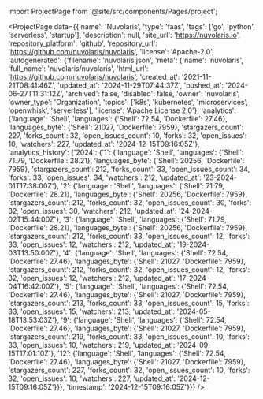 
import ProjectPage from '@site/src/components/Pages/project';

<ProjectPage
    data={{'name': 'Nuvolaris', 'type': 'faas', 'tags': ['go', 'python', 'serverless', 'startup'], 'description': null, 'site_url': 'https://nuvolaris.io', 'repository_platform': 'github', 'repository_url': 'https://github.com/nuvolaris/nuvolaris', 'license': 'Apache-2.0', 'autogenerated': {'filename': 'nuvolaris.json', 'meta': {'name': 'nuvolaris', 'full_name': 'nuvolaris/nuvolaris', 'html_url': 'https://github.com/nuvolaris/nuvolaris', 'created_at': '2021-11-21T08:41:46Z', 'updated_at': '2024-11-29T07:44:37Z', 'pushed_at': '2024-06-27T11:31:12Z', 'archived': false, 'disabled': false, 'owner': 'nuvolaris', 'owner_type': 'Organization', 'topics': ['k8s', 'kubernetes', 'microservices', 'openwhisk', 'serverless'], 'license': 'Apache License 2.0'}, 'analytics': {'language': 'Shell', 'languages': {'Shell': 72.54, 'Dockerfile': 27.46}, 'languages_byte': {'Shell': 21027, 'Dockerfile': 7959}, 'stargazers_count': 227, 'forks_count': 32, 'open_issues_count': 10, 'forks': 32, 'open_issues': 10, 'watchers': 227, 'updated_at': '2024-12-15T09:16:05Z'}, 'analytics_history': {'2024': {'1': {'language': 'Shell', 'languages': {'Shell': 71.79, 'Dockerfile': 28.21}, 'languages_byte': {'Shell': 20256, 'Dockerfile': 7959}, 'stargazers_count': 212, 'forks_count': 33, 'open_issues_count': 34, 'forks': 33, 'open_issues': 34, 'watchers': 212, 'updated_at': '23-2024-01T17:38:00Z'}, '2': {'language': 'Shell', 'languages': {'Shell': 71.79, 'Dockerfile': 28.21}, 'languages_byte': {'Shell': 20256, 'Dockerfile': 7959}, 'stargazers_count': 212, 'forks_count': 32, 'open_issues_count': 30, 'forks': 32, 'open_issues': 30, 'watchers': 212, 'updated_at': '24-2024-02T15:44:00Z'}, '3': {'language': 'Shell', 'languages': {'Shell': 71.79, 'Dockerfile': 28.21}, 'languages_byte': {'Shell': 20256, 'Dockerfile': 7959}, 'stargazers_count': 212, 'forks_count': 33, 'open_issues_count': 12, 'forks': 33, 'open_issues': 12, 'watchers': 212, 'updated_at': '19-2024-03T13:50:00Z'}, '4': {'language': 'Shell', 'languages': {'Shell': 72.54, 'Dockerfile': 27.46}, 'languages_byte': {'Shell': 21027, 'Dockerfile': 7959}, 'stargazers_count': 212, 'forks_count': 32, 'open_issues_count': 12, 'forks': 32, 'open_issues': 12, 'watchers': 212, 'updated_at': '17-2024-04T16:42:00Z'}, '5': {'language': 'Shell', 'languages': {'Shell': 72.54, 'Dockerfile': 27.46}, 'languages_byte': {'Shell': 21027, 'Dockerfile': 7959}, 'stargazers_count': 213, 'forks_count': 33, 'open_issues_count': 15, 'forks': 33, 'open_issues': 15, 'watchers': 213, 'updated_at': '2024-05-18T13:53:03Z'}, '9': {'language': 'Shell', 'languages': {'Shell': 72.54, 'Dockerfile': 27.46}, 'languages_byte': {'Shell': 21027, 'Dockerfile': 7959}, 'stargazers_count': 219, 'forks_count': 33, 'open_issues_count': 10, 'forks': 33, 'open_issues': 10, 'watchers': 219, 'updated_at': '2024-09-15T17:01:10Z'}, '12': {'language': 'Shell', 'languages': {'Shell': 72.54, 'Dockerfile': 27.46}, 'languages_byte': {'Shell': 21027, 'Dockerfile': 7959}, 'stargazers_count': 227, 'forks_count': 32, 'open_issues_count': 10, 'forks': 32, 'open_issues': 10, 'watchers': 227, 'updated_at': '2024-12-15T09:16:05Z'}}}, 'timestamp': '2024-12-15T09:16:05Z'}}}
/>
